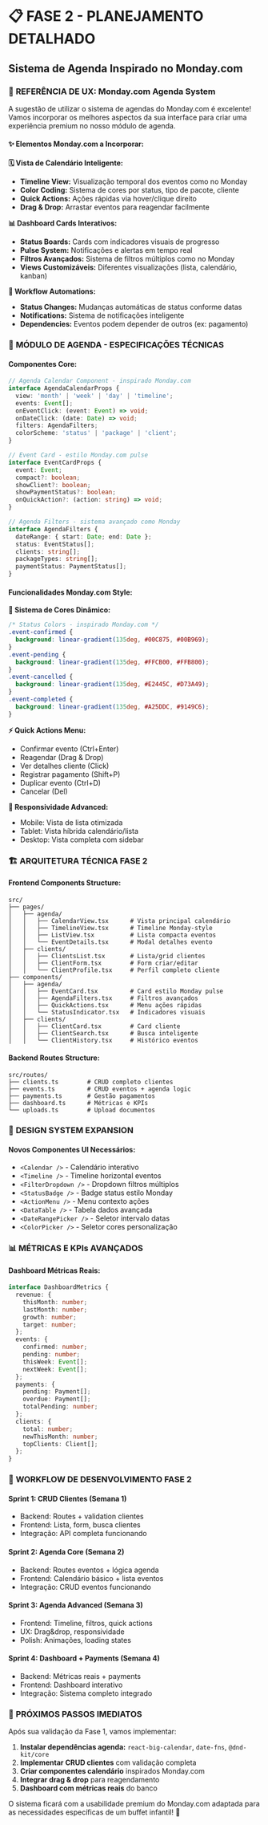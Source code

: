 # 📋 FASE 2 - PLANEJAMENTO DETALHADO
## Sistema de Agenda Inspirado no Monday.com

### 🎯 **REFERÊNCIA DE UX: Monday.com Agenda System**

A sugestão de utilizar o sistema de agendas do Monday.com é excelente! Vamos incorporar os melhores aspectos da sua interface para criar uma experiência premium no nosso módulo de agenda.

#### **✨ Elementos Monday.com a Incorporar:**

**🗓️ Vista de Calendário Inteligente:**
- **Timeline View:** Visualização temporal dos eventos como no Monday
- **Color Coding:** Sistema de cores por status, tipo de pacote, cliente
- **Quick Actions:** Ações rápidas via hover/clique direito
- **Drag & Drop:** Arrastar eventos para reagendar facilmente

**📊 Dashboard Cards Interativos:**
- **Status Boards:** Cards com indicadores visuais de progresso
- **Pulse System:** Notificações e alertas em tempo real
- **Filtros Avançados:** Sistema de filtros múltiplos como no Monday
- **Views Customizáveis:** Diferentes visualizações (lista, calendário, kanban)

**🔄 Workflow Automations:**
- **Status Changes:** Mudanças automáticas de status conforme datas
- **Notifications:** Sistema de notificações inteligente
- **Dependencies:** Eventos podem depender de outros (ex: pagamento)

### 📅 **MÓDULO DE AGENDA - ESPECIFICAÇÕES TÉCNICAS**

#### **Componentes Core:**
```typescript
// Agenda Calendar Component - inspirado Monday.com
interface AgendaCalendarProps {
  view: 'month' | 'week' | 'day' | 'timeline';
  events: Event[];
  onEventClick: (event: Event) => void;
  onDateClick: (date: Date) => void;
  filters: AgendaFilters;
  colorScheme: 'status' | 'package' | 'client';
}

// Event Card - estilo Monday.com pulse
interface EventCardProps {
  event: Event;
  compact?: boolean;
  showClient?: boolean;
  showPaymentStatus?: boolean;
  onQuickAction?: (action: string) => void;
}

// Agenda Filters - sistema avançado como Monday
interface AgendaFilters {
  dateRange: { start: Date; end: Date };
  status: EventStatus[];
  clients: string[];
  packageTypes: string[];
  paymentStatus: PaymentStatus[];
}
```

#### **Funcionalidades Monday.com Style:**

**🎨 Sistema de Cores Dinâmico:**
```css
/* Status Colors - inspirado Monday.com */
.event-confirmed { 
  background: linear-gradient(135deg, #00C875, #00B969); 
}
.event-pending { 
  background: linear-gradient(135deg, #FFCB00, #FFB800); 
}
.event-cancelled { 
  background: linear-gradient(135deg, #E2445C, #D73A49); 
}
.event-completed { 
  background: linear-gradient(135deg, #A25DDC, #9149C6); 
}
```

**⚡ Quick Actions Menu:**
- Confirmar evento (Ctrl+Enter)
- Reagendar (Drag & Drop)
- Ver detalhes cliente (Click)
- Registrar pagamento (Shift+P)
- Duplicar evento (Ctrl+D)
- Cancelar (Del)

**📱 Responsividade Advanced:**
- Mobile: Vista de lista otimizada
- Tablet: Vista híbrida calendário/lista
- Desktop: Vista completa com sidebar

### 🏗️ **ARQUITETURA TÉCNICA FASE 2**

#### **Frontend Components Structure:**
```
src/
├── pages/
│   ├── agenda/
│   │   ├── CalendarView.tsx      # Vista principal calendário
│   │   ├── TimelineView.tsx      # Timeline Monday-style
│   │   ├── ListView.tsx          # Lista compacta eventos
│   │   └── EventDetails.tsx      # Modal detalhes evento
│   ├── clients/
│   │   ├── ClientsList.tsx       # Lista/grid clientes
│   │   ├── ClientForm.tsx        # Form criar/editar
│   │   └── ClientProfile.tsx     # Perfil completo cliente
├── components/
│   ├── agenda/
│   │   ├── EventCard.tsx         # Card estilo Monday pulse
│   │   ├── AgendaFilters.tsx     # Filtros avançados
│   │   ├── QuickActions.tsx      # Menu ações rápidas
│   │   └── StatusIndicator.tsx   # Indicadores visuais
│   ├── clients/
│   │   ├── ClientCard.tsx        # Card cliente
│   │   ├── ClientSearch.tsx      # Busca inteligente
│   │   └── ClientHistory.tsx     # Histórico eventos
```

#### **Backend Routes Structure:**
```
src/routes/
├── clients.ts        # CRUD completo clientes
├── events.ts         # CRUD eventos + agenda logic
├── payments.ts       # Gestão pagamentos
├── dashboard.ts      # Métricas e KPIs
└── uploads.ts        # Upload documentos
```

### 🎨 **DESIGN SYSTEM EXPANSION**

#### **Novos Componentes UI Necessários:**
- `<Calendar />` - Calendário interativo
- `<Timeline />` - Timeline horizontal eventos
- `<FilterDropdown />` - Dropdown filtros múltiplos
- `<StatusBadge />` - Badge status estilo Monday
- `<ActionMenu />` - Menu contexto ações
- `<DataTable />` - Tabela dados avançada
- `<DateRangePicker />` - Seletor intervalo datas
- `<ColorPicker />` - Seletor cores personalização

### 📊 **MÉTRICAS E KPIs AVANÇADOS**

#### **Dashboard Métricas Reais:**
```typescript
interface DashboardMetrics {
  revenue: {
    thisMonth: number;
    lastMonth: number;
    growth: number;
    target: number;
  };
  events: {
    confirmed: number;
    pending: number;
    thisWeek: Event[];
    nextWeek: Event[];
  };
  payments: {
    pending: Payment[];
    overdue: Payment[];
    totalPending: number;
  };
  clients: {
    total: number;
    newThisMonth: number;
    topClients: Client[];
  };
}
```

### 🔄 **WORKFLOW DE DESENVOLVIMENTO FASE 2**

#### **Sprint 1: CRUD Clientes (Semana 1)**
- Backend: Routes + validation clientes
- Frontend: Lista, form, busca clientes
- Integração: API completa funcionando

#### **Sprint 2: Agenda Core (Semana 2)**
- Backend: Routes eventos + lógica agenda
- Frontend: Calendário básico + lista eventos
- Integração: CRUD eventos funcionando

#### **Sprint 3: Agenda Advanced (Semana 3)**
- Frontend: Timeline, filtros, quick actions
- UX: Drag&drop, responsividade
- Polish: Animações, loading states

#### **Sprint 4: Dashboard + Payments (Semana 4)**
- Backend: Métricas reais + payments
- Frontend: Dashboard interativo
- Integração: Sistema completo integrado

### 🎯 **PRÓXIMOS PASSOS IMEDIATOS**

Após sua validação da Fase 1, vamos implementar:

1. **Instalar dependências agenda:** `react-big-calendar`, `date-fns`, `@dnd-kit/core`
2. **Implementar CRUD clientes** com validação completa
3. **Criar componentes calendário** inspirados Monday.com
4. **Integrar drag & drop** para reagendamento
5. **Dashboard com métricas reais** do banco

O sistema ficará com a usabilidade premium do Monday.com adaptada para as necessidades específicas de um buffet infantil! 🎉
